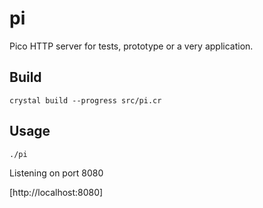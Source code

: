 # pi
Pico HTTP server for tests, prototype or a very application.


## Build

```
crystal build --progress src/pi.cr
```


## Usage

```
./pi
```

Listening on port 8080

[http://localhost:8080]

